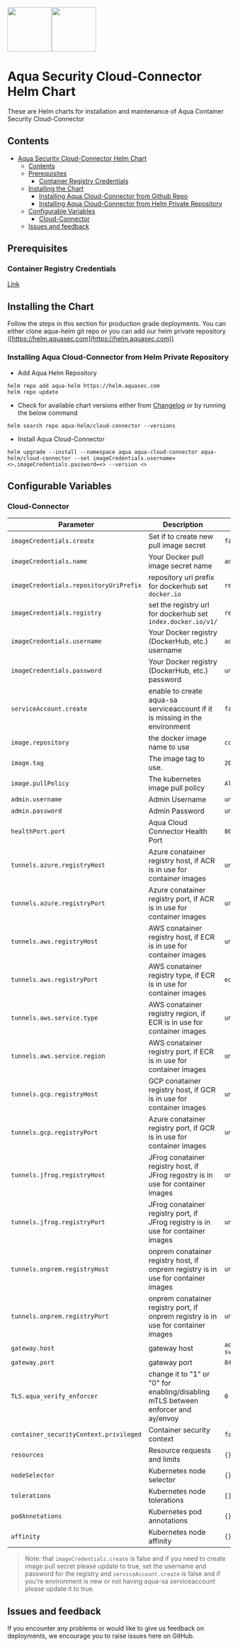 <img src="https://avatars3.githubusercontent.com/u/12783832?s=200&v=4" height="100" width="100" /><img src="https://avatars3.githubusercontent.com/u/15859888?s=200&v=4" width="100" height="100"/>

# Aqua Security Cloud-Connector Helm Chart

These are Helm charts for installation and maintenance of Aqua Container Security Cloud-Connector

## Contents

- [Aqua Security Cloud-Connector Helm Chart](#aqua-security-cloud-connector-helm-chart)
  - [Contents](#contents)
  - [Prerequisites](#prerequisites)
    - [Container Registry Credentials](#container-registry-credentials)
  - [Installing the Chart](#installing-the-chart)
    - [Installing Aqua Cloud-Connector from Github Repo](#installing-aqua-cloud-connector-from-github-repo)
    - [Installing Aqua Cloud-Connector from Helm Private Repository](#installing-aqua-cloud-connector-from-helm-private-repository)
  - [Configurable Variables](#configurable-variables)
    - [Cloud-Connector](#cloud-connector)
  - [Issues and feedback](#issues-and-feedback)

## Prerequisites

### Container Registry Credentials

[Link](../docs/imagepullsecret.md)

## Installing the Chart
Follow the steps in this section for production grade deployments. You can either clone aqua-helm git repo or you can add our helm private repository ([https://helm.aquasec.com](https://helm.aquasec.com))
### Installing Aqua Cloud-Connector from Helm Private Repository

* Add Aqua Helm Repository
```shell
helm repo add aqua-helm https://helm.aquasec.com
helm repo update
```

* Check for available chart versions either from [Changelog](./CHANGELOG.md) or by running the below command
```shell
helm search repo aqua-helm/cloud-connector --versions
```

* Install Aqua Cloud-Connector

```shell
helm upgrade --install --namespace aqua aqua-cloud-connector aqua-helm/cloud-connector --set imageCredentials.username=<>,imageCredentials.password=<> --version <>
```

## Configurable Variables

### Cloud-Connector

Parameter | Description | Default                 | Mandatory
--------- | ----------- |-------------------------| -------
`imageCredentials.create` | Set if to create new pull image secret | `false`                 | `YES - New cluster`
`imageCredentials.name` | Your Docker pull image secret name | `aqua-registry-secret`  | `YES - New cluster`
`imageCredentials.repositoryUriPrefix` | repository uri prefix for dockerhub set `docker.io` | `registry.aquasec.com`  | `YES - New cluster`
`imageCredentials.registry` | set the registry url for dockerhub set `index.docker.io/v1/` | `registry.aquasec.com`  | `YES - New cluster`
`imageCredentials.username` | Your Docker registry (DockerHub, etc.) username | `aqua-registry-secret`  | `YES - New cluster`
`imageCredentials.password` | Your Docker registry (DockerHub, etc.) password | `unset`                 | `YES - New cluster`
`serviceAccount.create` | enable to create aqua-sa serviceaccount if it is missing in the environment | `false`                 | `YES - New cluster`
`image.repository` | the docker image name to use | `cc-standard`           | `YES`
`image.tag` | The image tag to use. | `2022.4.46`                | `YES`
`image.pullPolicy` | The kubernetes image pull policy | `Always`                | `NO`
`admin.username` | Admin Username | `unset`                 |`YES`
`admin.password` | Admin Password | `unset`                 |`YES`
`healthPort.port` | Aqua Cloud Connector Health Port | `8080`                  | `YES`
`tunnels.azure.registryHost` |Azure conatainer registry host, if ACR is in use for container images| `unset`                 | `NO`
`tunnels.azure.registryPort` |Azure conatainer registry port, if ACR is in use for container images| `unset`                 | `NO`
`tunnels.aws.registryHost` |AWS conatainer registry host, if ECR is in use for container images| `unset`                 | `NO`
`tunnels.aws.registryPort` |AWS conatainer registry type, if ECR is in use for container images| `ecr`                   | `NO`
`tunnels.aws.service.type` |AWS conatainer registry region, if ECR is in use for container images| `unset`                 | `YES - if AWS ECR in use`
`tunnels.aws.service.region` |AWS conatainer registry port, if ECR is in use for container images| `unset`                 | `YES - if AWS ECR in use`
`tunnels.gcp.registryHost` |GCP conatainer registry host, if GCR is in use for container images| `unset`                 | `NO`
`tunnels.gcp.registryPort` |Azure conatainer registry port, if GCR is in use for container images| `unset`                 | `NO`
`tunnels.jfrog.registryHost` |JFrog conatainer registry host, if JFrog regostry is in use for container images| `unset`                 |
`tunnels.jfrog.registryPort` |JFrog conatainer registry port, if JFrog registry is in use for container images| `unset`                 | `NO`
`tunnels.onprem.registryHost` |onprem conatainer registry host, if onprem registry is in use for container images| `unset`                 | `NO`
`tunnels.onprem.registryPort` |onprem conatainer registry port, if onprem registry is in use for container images| `unset`                 | `NO`
`gateway.host` | gateway host | `aqua-gateway-svc.aqua` | `YES`
`gateway.port` | gateway port | `8443`                  | `YES`
`TLS.aqua_verify_enforcer` | change it to "1" or "0" for enabling/disabling mTLS between enforcer and ay/envoy | `0`                     |  `YES` <br /> `if TLS.enabled is set to true`
`container_securityContext.privileged` | Container security context | `false`                 | `NO`
`resources` |	Resource requests and limits | `{}`                    | `NO`
`nodeSelector` |	Kubernetes node selector	| `{}`                    | `NO`
`tolerations` |	Kubernetes node tolerations	| `[]`                    | `NO`
`podAnnotations` | Kubernetes pod annotations | `{}`                    | `NO`
`affinity` |	Kubernetes node affinity | `{}`                    | `NO`


> Note: that `imageCredentials.create` is false and if you need to create image pull secret please update to true, set the username and password for the registry and `serviceAccount.create` is false and if you're environment is new or not having aqua-sa serviceaccount please update it to true.

## Issues and feedback

If you encounter any problems or would like to give us feedback on deployments, we encourage you to raise issues here on GitHub.
